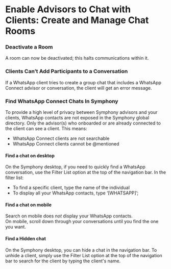 # Enable Advisors to Chat with Clients: Create and Manage Chat Rooms

###  

### **Deactivate a Room**

A room can now be deactivated; this halts communications within it.

### **Clients Can’t Add Participants to a Conversation**

If a WhatsApp client tries to create a group chat that includes a WhatsApp Connect advisor or conversation, the client will get an error message.  


### **Find WhatsApp Connect Chats In Symphony**

To provide a high level of privacy between Symphony advisors and your clients, WhatsApp contacts are not exposed in the Symphony global directory. Only the advisor\(s\) who onboarded or are already connected to the client can see a client. This means:

* WhatsApp Connect clients are not searchable
* WhatsApp Connect clients cannot be @mentioned

#### Find a chat on desktop

On the Symphony desktop, if you need to quickly find  a WhatsApp conversation, use the Filter List option at the top of the navigation bar. In the filter list: 

* To find a specific client, type the name of the individual 
* To display all your WhatsApp contacts, type ‘\[WHATSAPP\]’; 

#### Find a chat on mobile

Search on mobile does _not_ display your WhatsApp contacts.   
On mobile, scroll down through your conversations until you find the one you want. 

#### **Find a Hidden chat**

On the Symphony desktop, you can hide a chat in the navigation bar. To unhide a client, simply use the Filter List option at the top of the navigation bar to search for the client by typing the client's name.  




